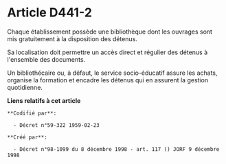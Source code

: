 # Article D441-2

Chaque établissement possède une bibliothèque dont les ouvrages sont mis gratuitement à la disposition des détenus.

Sa localisation doit permettre un accès direct et régulier des détenus à l'ensemble des documents.

Un bibliothécaire ou, à défaut, le service socio-éducatif assure les achats, organise la formation et encadre les détenus qui
en assurent la gestion quotidienne.

**Liens relatifs à cet article**

	**Codifié par**:

	  - Décret n°59-322 1959-02-23

	**Créé par**:

	  - Décret n°98-1099 du 8 décembre 1998 - art. 117 () JORF 9 décembre 1998
